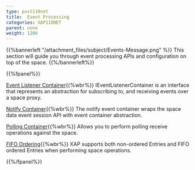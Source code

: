 ```yaml
---
type: post110net
title:  Event Processing
categories: XAP110NET
parent: none
weight: 1200
---
```





{{%bannerleft "/attachment_files/subject/Events-Message.png" %}}
This section will guide you through event processing APIs and configuration on top of the space.
{{%/bannerleft%}}



{{%fpanel%}}

[Event Listener Container](./event-listener-container.html){{%wbr%}}
IEventListenerContainer is an interface that represents an abstraction for subscribing to, and receiving events over a space proxy.

[Notify Container](./notify-container.html){{%wbr%}}
The notify event container wraps the space data event session API with event container abstraction.

[Polling Container](./polling-container.html){{%wbr%}}
Allows you to perform polling receive operations against the space.

[FIFO Ordering](./fifo-overview.html){{%wbr%}}
XAP supports both non-ordered Entries and FIFO ordered Entries when performing space operations.

{{%/fpanel%}}



